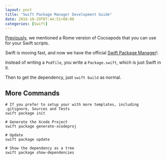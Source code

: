 ```yaml
---
layout: post
title: "Swift Package Manager Development Guide"
date: 2016-10-29T07:44:51+08:00
categories: [Swift]
---
```


[Previously](http://samwize.com/2016/05/20/introduction-to-scripting-in-swift/), we mentioned a Rome version of Cocoapods that you can use for your Swift scripts.

Swift is moving fast, and now we have the official [Swift Package Manager](https://swift.org/package-manager/)!.

Instead of writing a `Podfile`, you write a `Package.swift`, which is just Swift in it.

Then to get the dependency, just `swift build` as normal.


## More Commands 

    # If you prefer to setup your with more templates, including .gitignore, Sources and Tests
    swift package init

    # Generate the Xcode Project  
    swift package generate-xcodeproj

    # Update
    swift package update

    # Show the dependency as a tree
    swift package show-dependencies